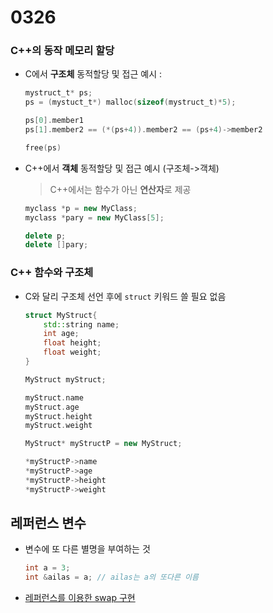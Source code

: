 # 0326

### C++의 동작 메모리 할당

- C에서 **구조체** 동적할당 및 접근 예시 :
  ```c
  mystruct_t* ps;
  ps = (mystuct_t*) malloc(sizeof(mystruct_t)*5);
  
  ps[0].member1
  ps[1].member2 == (*(ps+4)).member2 == (ps+4)->member2

  free(ps)
  ```

- C++에서 **객체** 동적할당 및 접근 예시 (구조체->객체)
  > C++에서는 함수가 아닌 **연산자**로 제공
  ```c++
  myclass *p = new MyClass;
  myclass *pary = new MyClass[5];

  delete p;
  delete []pary;
  ```


### C++ 함수와 구조체
- C와 달리 구조체 선언 후에 `struct` 키워드 쓸 필요 없음
    ```c++
    struct MyStruct{
        std::string name;
        int age;
        float height;
        float weight;
    }

    MyStruct myStruct;

    myStruct.name
    myStruct.age
    myStruct.height
    myStruct.weight

    MyStruct* myStructP = new MyStruct;

    *myStructP->name
    *myStructP->age
    *myStructP->height
    *myStructP->weight
    ```

## 레퍼런스 변수
- 변수에 또 다른 별명을 부여하는 것
  ```c++
  int a = 3;
  int &ailas = a; // ailas는 a의 또다른 이름
  ```
- [레퍼런스를 이용한 swap 구현](./ref_swap.cpp)